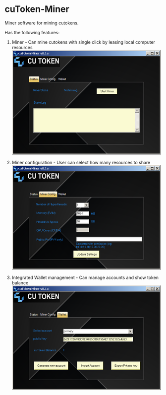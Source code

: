 # cuToken-Miner
Miner software for mining cutokens. 

Has the following features:
1) Miner - Can mine cutokens with single click by leasing local computer resources
![alt text][mine cutokens]

2) Miner configuration - User can select how many resources to share
![alt text][miner configuration]

3) Integrated Wallet management - Can manage accounts and show token balance
![alt text][cuToken integrated wallet]


[mine cutokens]: https://github.com/cutoken/cuToken-Miner/blob/master/screenshots/miner.png "Mine cutokens"
[miner configuration]: https://github.com/cutoken/cuToken-Miner/blob/master/screenshots/minerConfig.png "Miner configuration"
[cuToken integrated wallet]: https://github.com/cutoken/cuToken-Miner/blob/master/screenshots/minerWallet.png "cuToken integrated wallet"

